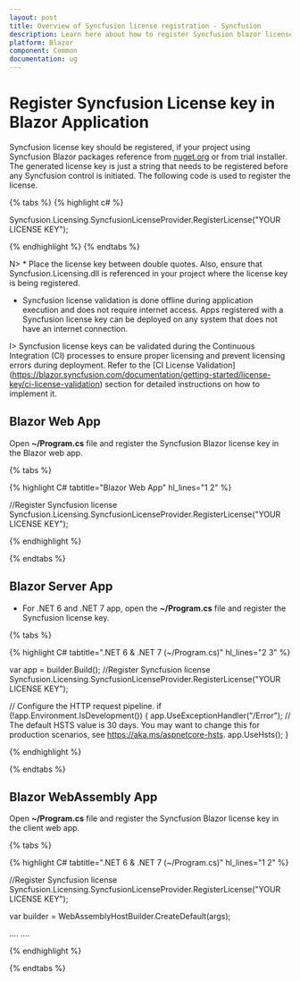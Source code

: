 ```yaml
---
layout: post
title: Overview of Syncfusion license registration - Syncfusion
description: Learn here about how to register Syncfusion blazor license key for blazor application for license validation.
platform: Blazor
component: Common
documentation: ug
---
```


# Register Syncfusion License key in Blazor Application

Syncfusion license key should be registered, if your project using Syncfusion Blazor packages reference from [nuget.org](https://www.nuget.org/packages?q=syncfusion) or from trial installer. The generated license key is just a string that needs to be registered before any Syncfusion control is initiated. The following code is used to register the license.

{% tabs %}
{% highlight c# %}

Syncfusion.Licensing.SyncfusionLicenseProvider.RegisterLicense("YOUR LICENSE KEY");

{% endhighlight %}
{% endtabs %}

N> * Place the license key between double quotes.  Also, ensure that Syncfusion.Licensing.dll is referenced in your project where the license key is being registered.
* Syncfusion license validation is done offline during application execution and does not require internet access.  Apps registered with a Syncfusion license key can be deployed on any system that does not have an internet connection.

I> Syncfusion license keys can be validated during the Continuous Integration (CI) processes to ensure proper licensing and prevent licensing errors during deployment. Refer to the [CI License Validation] (https://blazor.syncfusion.com/documentation/getting-started/license-key/ci-license-validation) section for detailed instructions on how to implement it.

## Blazor Web App

Open **~/Program.cs** file and register the Syncfusion Blazor license key in the Blazor web app.

{% tabs %}

{% highlight C# tabtitle="Blazor Web App" hl_lines="1 2" %}

//Register Syncfusion license
Syncfusion.Licensing.SyncfusionLicenseProvider.RegisterLicense("YOUR LICENSE KEY");

{% endhighlight %}

{% endtabs %}

## Blazor Server App

* For .NET 6 and .NET 7 app, open the **~/Program.cs** file and register the Syncfusion license key.

{% tabs %}

{% highlight C# tabtitle=".NET 6 & .NET 7 (~/Program.cs)" hl_lines="2 3" %}

var app = builder.Build();
//Register Syncfusion license
Syncfusion.Licensing.SyncfusionLicenseProvider.RegisterLicense("YOUR LICENSE KEY");

// Configure the HTTP request pipeline.
if (!app.Environment.IsDevelopment())
{
    app.UseExceptionHandler("/Error");
    // The default HSTS value is 30 days. You may want to change this for production scenarios, see https://aka.ms/aspnetcore-hsts.
    app.UseHsts();
}

{% endhighlight %}

{% endtabs %}

## Blazor WebAssembly App

Open **~/Program.cs** file and register the Syncfusion Blazor license key in the client web app.

{% tabs %}

{% highlight C# tabtitle=".NET 6 & .NET 7 (~/Program.cs)" hl_lines="1 2" %}

//Register Syncfusion license
Syncfusion.Licensing.SyncfusionLicenseProvider.RegisterLicense("YOUR LICENSE KEY");

var builder = WebAssemblyHostBuilder.CreateDefault(args);

....
....

{% endhighlight %}

{% endtabs %}
